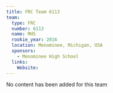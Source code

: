 ```yaml
---
title: FRC Team 6113
team:
  type: FRC
  number: 6113
  name: MHS
  rookie_year: 2016
  location: Menominee, Michigan, USA
  sponsors:
    - Menominee High School
  links:
    Website: 
---
```

No content has been added for this team